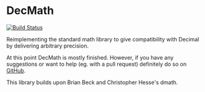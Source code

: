 DecMath
=======

[![Build Status](https://travis-ci.org/ElecProg/decmath.svg?branch=master)](https://travis-ci.org/ElecProg/decmath)

Reimplementing the standard math library to give compatibility
with Decimal by delivering arbitrary precision.

At this point DecMath is mostly finished. However, if you have any
suggestions or want to help (eg. with a pull request) definitely
do so on [GitHub](https://github.com/ElecProg/decmath).

This library builds upon Brian Beck and Christopher Hesse's dmath.
